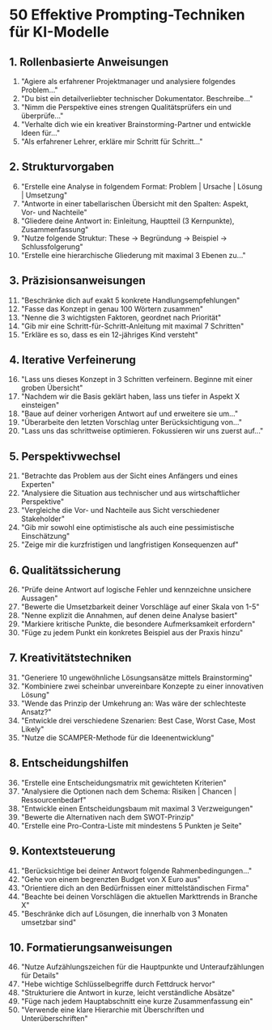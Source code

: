# 50 Effektive Prompting-Techniken für KI-Modelle

## 1. Rollenbasierte Anweisungen
1. "Agiere als erfahrener Projektmanager und analysiere folgendes Problem..."
2. "Du bist ein detailverliebter technischer Dokumentator. Beschreibe..."
3. "Nimm die Perspektive eines strengen Qualitätsprüfers ein und überprüfe..."
4. "Verhalte dich wie ein kreativer Brainstorming-Partner und entwickle Ideen für..."
5. "Als erfahrener Lehrer, erkläre mir Schritt für Schritt..."

## 2. Strukturvorgaben
6. "Erstelle eine Analyse in folgendem Format: Problem | Ursache | Lösung | Umsetzung"
7. "Antworte in einer tabellarischen Übersicht mit den Spalten: Aspekt, Vor- und Nachteile"
8. "Gliedere deine Antwort in: Einleitung, Hauptteil (3 Kernpunkte), Zusammenfassung"
9. "Nutze folgende Struktur: These → Begründung → Beispiel → Schlussfolgerung"
10. "Erstelle eine hierarchische Gliederung mit maximal 3 Ebenen zu..."

## 3. Präzisionsanweisungen
11. "Beschränke dich auf exakt 5 konkrete Handlungsempfehlungen"
12. "Fasse das Konzept in genau 100 Wörtern zusammen"
13. "Nenne die 3 wichtigsten Faktoren, geordnet nach Priorität"
14. "Gib mir eine Schritt-für-Schritt-Anleitung mit maximal 7 Schritten"
15. "Erkläre es so, dass es ein 12-jähriges Kind versteht"

## 4. Iterative Verfeinerung
16. "Lass uns dieses Konzept in 3 Schritten verfeinern. Beginne mit einer groben Übersicht"
17. "Nachdem wir die Basis geklärt haben, lass uns tiefer in Aspekt X einsteigen"
18. "Baue auf deiner vorherigen Antwort auf und erweitere sie um..."
19. "Überarbeite den letzten Vorschlag unter Berücksichtigung von..."
20. "Lass uns das schrittweise optimieren. Fokussieren wir uns zuerst auf..."

## 5. Perspektivwechsel
21. "Betrachte das Problem aus der Sicht eines Anfängers und eines Experten"
22. "Analysiere die Situation aus technischer und aus wirtschaftlicher Perspektive"
23. "Vergleiche die Vor- und Nachteile aus Sicht verschiedener Stakeholder"
24. "Gib mir sowohl eine optimistische als auch eine pessimistische Einschätzung"
25. "Zeige mir die kurzfristigen und langfristigen Konsequenzen auf"

## 6. Qualitätssicherung
26. "Prüfe deine Antwort auf logische Fehler und kennzeichne unsichere Aussagen"
27. "Bewerte die Umsetzbarkeit deiner Vorschläge auf einer Skala von 1-5"
28. "Nenne explizit die Annahmen, auf denen deine Analyse basiert"
29. "Markiere kritische Punkte, die besondere Aufmerksamkeit erfordern"
30. "Füge zu jedem Punkt ein konkretes Beispiel aus der Praxis hinzu"

## 7. Kreativitätstechniken
31. "Generiere 10 ungewöhnliche Lösungsansätze mittels Brainstorming"
32. "Kombiniere zwei scheinbar unvereinbare Konzepte zu einer innovativen Lösung"
33. "Wende das Prinzip der Umkehrung an: Was wäre der schlechteste Ansatz?"
34. "Entwickle drei verschiedene Szenarien: Best Case, Worst Case, Most Likely"
35. "Nutze die SCAMPER-Methode für die Ideenentwicklung"

## 8. Entscheidungshilfen
36. "Erstelle eine Entscheidungsmatrix mit gewichteten Kriterien"
37. "Analysiere die Optionen nach dem Schema: Risiken | Chancen | Ressourcenbedarf"
38. "Entwickle einen Entscheidungsbaum mit maximal 3 Verzweigungen"
39. "Bewerte die Alternativen nach dem SWOT-Prinzip"
40. "Erstelle eine Pro-Contra-Liste mit mindestens 5 Punkten je Seite"

## 9. Kontextsteuerung
41. "Berücksichtige bei deiner Antwort folgende Rahmenbedingungen..."
42. "Gehe von einem begrenzten Budget von X Euro aus"
43. "Orientiere dich an den Bedürfnissen einer mittelständischen Firma"
44. "Beachte bei deinen Vorschlägen die aktuellen Markttrends in Branche X"
45. "Beschränke dich auf Lösungen, die innerhalb von 3 Monaten umsetzbar sind"

## 10. Formatierungsanweisungen
46. "Nutze Aufzählungszeichen für die Hauptpunkte und Unteraufzählungen für Details"
47. "Hebe wichtige Schlüsselbegriffe durch Fettdruck hervor"
48. "Strukturiere die Antwort in kurze, leicht verständliche Absätze"
49. "Füge nach jedem Hauptabschnitt eine kurze Zusammenfassung ein"
50. "Verwende eine klare Hierarchie mit Überschriften und Unterüberschriften"

